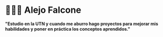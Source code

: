 # 🧑‍💻🦾 Alejo Falcone

**"Estudio en la UTN y cuando me aburro hago proyectos para mejorar mis habilidades y poner en práctica los conceptos aprendidos."**